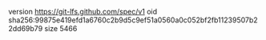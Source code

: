 version https://git-lfs.github.com/spec/v1
oid sha256:99875e419efd1a6760c2b9d5c9ef51a0560a0c052bf2fb11239507b22dd69b79
size 5466
